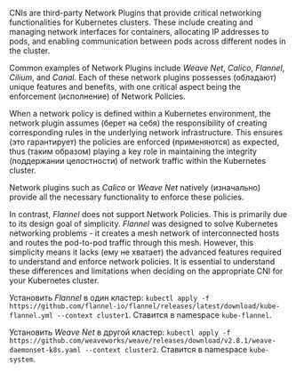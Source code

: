 CNIs are third-party Network Plugins that provide critical networking functionalities for Kubernetes clusters. These include creating and managing network interfaces for containers, allocating IP addresses to pods, and enabling communication between pods across different nodes in the cluster.

Common examples of Network Plugins include *Weave Net*, *Calico*, *Flannel*, *Cilium*, and *Canal*. Each of these network plugins possesses (обладают) unique features and benefits, with one critical aspect being the enforcement (исполнение) of Network Policies.

When a network policy is defined within a Kubernetes environment, the network plugin assumes (берет на себя) the responsibility of creating corresponding rules in the underlying network infrastructure. This ensures (это гарантирует) the policies are enforced (применяются) as expected, thus (таким образом) playing a key role in maintaining the integrity (поддержании целостности) of network traffic within the Kubernetes cluster.

Network plugins such as *Calico* or *Weave Net* natively (изначально) provide all the necessary functionality to enforce these policies.

In contrast, *Flannel* does not support Network Policies. This is primarily due to its design goal of simplicity. *Flannel* was designed to solve Kubernetes networking problems - it creates a mesh network of interconnected hosts and routes the pod-to-pod traffic through this mesh. However, this simplicity means it lacks (ему не хватает) the advanced features required to understand and enforce network policies. It is essential to understand these differences and limitations when deciding on the appropriate CNI for your Kubernetes cluster.

Установить *Flannel* в один кластер: `kubectl apply -f https://github.com/flannel-io/flannel/releases/latest/download/kube-flannel.yml --context cluster1`. Ставится в namespace `kube-flannel`.

Установить *Weave Net* в другой кластер: `kubectl apply -f https://github.com/weaveworks/weave/releases/download/v2.8.1/weave-daemonset-k8s.yaml --context cluster2`. Ставится в namespace `kube-system`.

